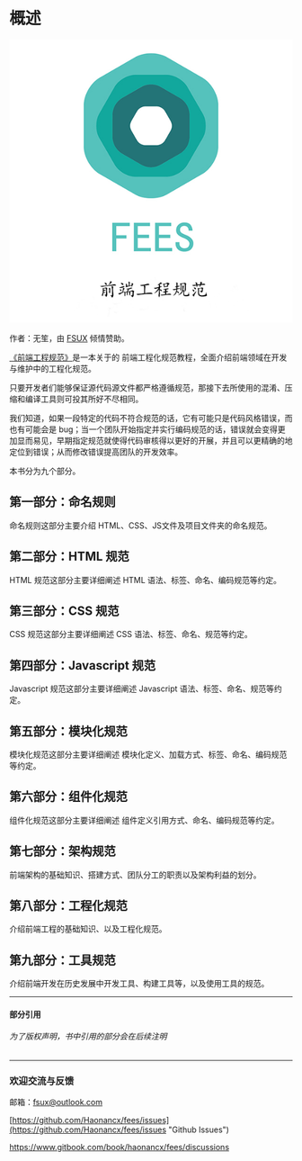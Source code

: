 # 概述

![](/assets/fees_2018.jpg)

作者：无笙，由 [FSUX](http://fsux.me) 倾情赞助。

[《前端工程规范》](https://haonancx.gitbooks.io/fees/content/)是一本关于的 前端工程化规范教程，全面介绍前端领域在开发与维护中的工程化规范。

只要开发者们能够保证源代码源文件都严格遵循规范，那接下去所使用的混淆、压缩和编译工具则可投其所好不尽相同。

我们知道，如果一段特定的代码不符合规范的话，它有可能只是代码风格错误，而也有可能会是 bug；当一个团队开始指定并实行编码规范的话，错误就会变得更加显而易见，早期指定规范就使得代码审核得以更好的开展，并且可以更精确的地定位到错误；从而修改错误提高团队的开发效率。

本书分为九个部分。

## 第一部分：命名规则

命名规则这部分主要介绍 HTML、CSS、JS文件及项目文件夹的命名规范。

## 第二部分：HTML 规范

HTML 规范这部分主要详细阐述 HTML 语法、标签、命名、编码规范等约定。

## 第三部分：CSS 规范

CSS 规范这部分主要详细阐述 CSS 语法、标签、命名、规范等约定。

## 第四部分：Javascript 规范

Javascript 规范这部分主要详细阐述 Javascript 语法、标签、命名、规范等约定。

## 第五部分：模块化规范

模块化规范这部分主要详细阐述 模块化定义、加载方式、标签、命名、编码规范等约定。

## 第六部分：组件化规范

组件化规范这部分主要详细阐述 组件定义引用方式、命名、编码规范等约定。

## 第七部分：架构规范

前端架构的基础知识、搭建方式、团队分工的职责以及架构利益的划分。

## 第八部分：工程化规范

介绍前端工程的基础知识、以及工程化规范。

## 第九部分：工具规范

介绍前端开发在历史发展中开发工具、构建工具等，以及使用工具的规范。

---

#### 部分引用

###### 为了版权声明，书中引用的部分会在后续注明



---

### 欢迎交流与反馈

邮箱：fsux@outlook.com

[https://github.com/Haonancx/fees/issues](https://github.com/Haonancx/fees/issues "Github Issues")

[https://www.gitbook.com/book/haonancx/fees/discussions ](https://www.gitbook.com/book/haonancx/fees/discussions  "gitbook discussions ")


